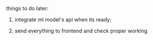 things to do later:

1) integrate ml model's api when its ready;

2) send everything to frontend and check proper working
